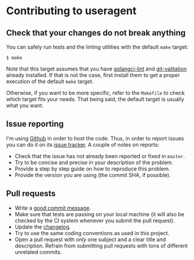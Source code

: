 # Contributing to useragent

## Check that your changes do not break anything

You can safely run tests and the linting utilities with the default `make` target:

```
$ make
```

Note that this target assumes that you have
[golangci-lint](https://github.com/golangci/golangci-lint) and
[git-valitation](https://github.com/vbatts/git-validation) already installed. If
that is not the case, first install them to get a proper execution of the
default `make` target.

Otherwise, if you want to be more specific, refer to the `Makefile` to check
which target fits your needs. That being said, the default target is usually
what you want.

## Issue reporting

I'm using [Github](https://github.com/mssola/useragent) in order to host the
code. Thus, in order to report issues you can do it on its [issue
tracker](https://github.com/mssola/useragent/issues). A couple of notes on
reports:

- Check that the issue has not already been reported or fixed in `master`.
- Try to be concise and precise in your description of the problem.
- Provide a step by step guide on how to reproduce this problem.
- Provide the version you are using (the commit SHA, if possible).

## Pull requests

- Write a [good commit message](https://chris.beams.io/posts/git-commit/).
- Make sure that tests are passing on your local machine (it will also be
checked by the CI system whenever you submit the pull request).
- Update the [changelog](./CHANGELOG.md).
- Try to use the same coding conventions as used in this project.
- Open a pull request with *only* one subject and a clear title and
description. Refrain from submitting pull requests with tons of different
unrelated commits.

